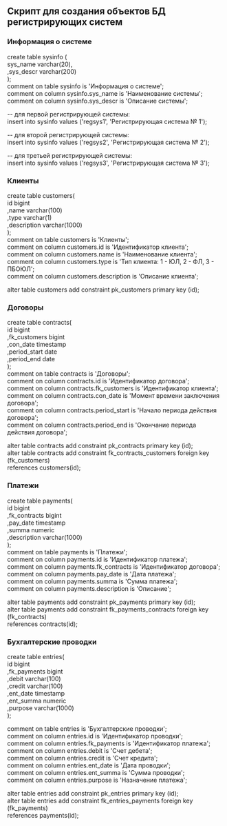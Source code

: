 ## Скрипт для создания объектов БД регистрирующих систем ##

### Информация о системе ###

create table sysinfo (  
   sys_name varchar(20),  
  ,sys_descr varchar(200)  
);  
comment on table sysinfo is 'Информация о системе';  
comment on column sysinfo.sys_name is 'Наименование системы';  
comment on column sysinfo.sys_descr is 'Описание системы';  

-- для первой регистрирующей системы:  
insert into sysinfo values ('regsys1', 'Регистрирующая система № 1');  

-- для второй регистрирующей системы:  
insert into sysinfo values ('regsys2', 'Регистрирующая система № 2');  

-- для третьей регистрирующей системы:  
insert into sysinfo values ('regsys3', 'Регистрирующая система № 3');  

### Клиенты ###

create table customers(   
   id          bigint  
  ,name        varchar(100)  
  ,type        varchar(1)  
  ,description varchar(1000)  
);  
comment on table customers is 'Клиенты';  
comment on column customers.id          is 'Идентификатор клиента';  
comment on column customers.name        is 'Наименование клиента';  
comment on column customers.type        is 'Тип клиента: 1 - ЮЛ, 2 - ФЛ, 3 - ПБОЮЛ';  
comment on column customers.description is 'Описание клиента';  

alter table customers add constraint pk_customers primary key (id);  

### Договоры ###

create table contracts(  
   id           bigint  
  ,fk_customers bigint  
  ,con_date     timestamp  
  ,period_start date  
  ,period_end   date  
);  
comment on table contracts is 'Договоры';  
comment on column contracts.id           is 'Идентификатор договора';  
comment on column contracts.fk_customers is 'Идентификатор клиента';  
comment on column contracts.con_date     is 'Момент времени заключения договора';  
comment on column contracts.period_start is 'Начало периода действия договора';  
comment on column contracts.period_end   is 'Окончание периода действия договора';  

alter table contracts add constraint pk_contracts primary key (id);  
alter table contracts add constraint fk_contracts_customers foreign key (fk_customers)  
  references customers(id);  

### Платежи ###

create table payments(  
   id           bigint  
  ,fk_contracts bigint  
  ,pay_date     timestamp  
  ,summa        numeric  
  ,description  varchar(1000)  
);  
comment on table payments is 'Платежи';  
comment on column payments.id           is 'Идентификатор платежа';  
comment on column payments.fk_contracts is 'Идентификатор договора';  
comment on column payments.pay_date     is 'Дата платежа';  
comment on column payments.summa        is 'Сумма платежа';  
comment on column payments.description  is 'Описание';  

alter table payments add constraint pk_payments primary key (id);   
alter table payments add constraint fk_payments_contracts foreign key (fk_contracts)   
  references contracts(id);  

### Бухгалтерские проводки ###

create table entries(  
   id          bigint  
  ,fk_payments bigint   
  ,debit       varchar(100)  
  ,credit      varchar(100)  
  ,ent_date    timestamp   
  ,ent_summa   numeric  
  ,purpose     varchar(1000)  
);  

comment on table entries is 'Бухгалтерские проводки';  
comment on column entries.id           is 'Идентификатор проводки';  
comment on column entries.fk_payments  is 'Идентификатор платежа';  
comment on column entries.debit        is 'Счет дебета';  
comment on column entries.credit       is 'Счет кредита';  
comment on column entries.ent_date     is 'Дата проводки';  
comment on column entries.ent_summa    is 'Сумма проводки';  
comment on column entries.purpose      is 'Назначение платежа';  

alter table entries add constraint pk_entries primary key (id);  
alter table entries add constraint fk_entries_payments foreign key (fk_payments)  
  references payments(id);  

